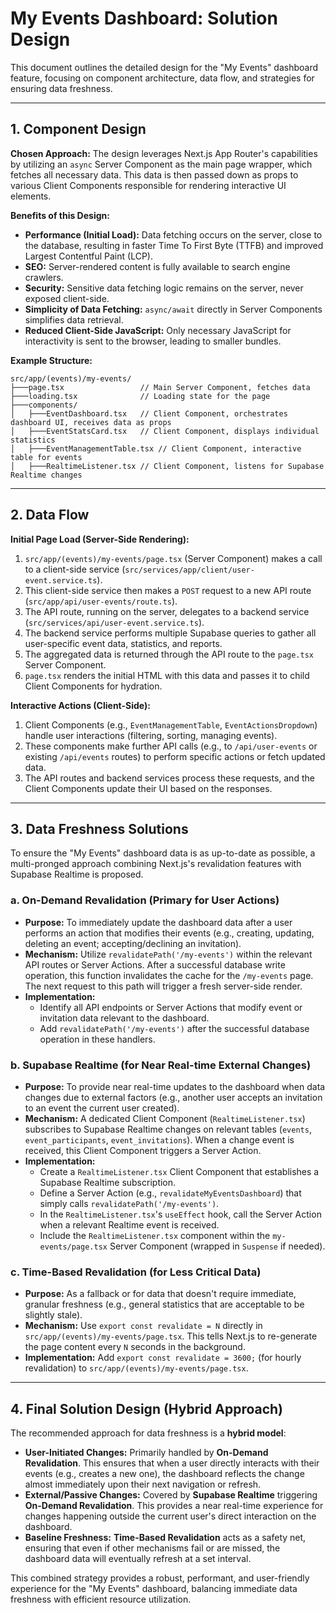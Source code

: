 # My Events Dashboard: Solution Design

This document outlines the detailed design for the "My Events" dashboard feature, focusing on component architecture, data flow, and strategies for ensuring data freshness.

---

## 1. Component Design

**Chosen Approach:** The design leverages Next.js App Router's capabilities by utilizing an `async` Server Component as the main page wrapper, which fetches all necessary data. This data is then passed down as props to various Client Components responsible for rendering interactive UI elements.

**Benefits of this Design:**
*   **Performance (Initial Load):** Data fetching occurs on the server, close to the database, resulting in faster Time To First Byte (TTFB) and improved Largest Contentful Paint (LCP).
*   **SEO:** Server-rendered content is fully available to search engine crawlers.
*   **Security:** Sensitive data fetching logic remains on the server, never exposed client-side.
*   **Simplicity of Data Fetching:** `async/await` directly in Server Components simplifies data retrieval.
*   **Reduced Client-Side JavaScript:** Only necessary JavaScript for interactivity is sent to the browser, leading to smaller bundles.

**Example Structure:**
```
src/app/(events)/my-events/
├───page.tsx                 // Main Server Component, fetches data
├───loading.tsx              // Loading state for the page
├───components/
│   ├───EventDashboard.tsx   // Client Component, orchestrates dashboard UI, receives data as props
│   ├───EventStatsCard.tsx   // Client Component, displays individual statistics
│   ├───EventManagementTable.tsx // Client Component, interactive table for events
│   ├───RealtimeListener.tsx // Client Component, listens for Supabase Realtime changes
```

---

## 2. Data Flow

**Initial Page Load (Server-Side Rendering):**
1.  `src/app/(events)/my-events/page.tsx` (Server Component) makes a call to a client-side service (`src/services/app/client/user-event.service.ts`).
2.  This client-side service then makes a `POST` request to a new API route (`src/app/api/user-events/route.ts`).
3.  The API route, running on the server, delegates to a backend service (`src/services/api/user-event.service.ts`).
4.  The backend service performs multiple Supabase queries to gather all user-specific event data, statistics, and reports.
5.  The aggregated data is returned through the API route to the `page.tsx` Server Component.
6.  `page.tsx` renders the initial HTML with this data and passes it to child Client Components for hydration.

**Interactive Actions (Client-Side):**
1.  Client Components (e.g., `EventManagementTable`, `EventActionsDropdown`) handle user interactions (filtering, sorting, managing events).
2.  These components make further API calls (e.g., to `/api/user-events` or existing `/api/events` routes) to perform specific actions or fetch updated data.
3.  The API routes and backend services process these requests, and the Client Components update their UI based on the responses.

---

## 3. Data Freshness Solutions

To ensure the "My Events" dashboard data is as up-to-date as possible, a multi-pronged approach combining Next.js's revalidation features with Supabase Realtime is proposed.

### a. On-Demand Revalidation (Primary for User Actions)

*   **Purpose:** To immediately update the dashboard data after a user performs an action that modifies their events (e.g., creating, updating, deleting an event; accepting/declining an invitation).
*   **Mechanism:** Utilize `revalidatePath('/my-events')` within the relevant API routes or Server Actions. After a successful database write operation, this function invalidates the cache for the `/my-events` page. The next request to this path will trigger a fresh server-side render.
*   **Implementation:**
    *   Identify all API endpoints or Server Actions that modify event or invitation data relevant to the dashboard.
    *   Add `revalidatePath('/my-events')` after the successful database operation in these handlers.

### b. Supabase Realtime (for Near Real-time External Changes)

*   **Purpose:** To provide near real-time updates to the dashboard when data changes due to external factors (e.g., another user accepts an invitation to an event the current user created).
*   **Mechanism:** A dedicated Client Component (`RealtimeListener.tsx`) subscribes to Supabase Realtime changes on relevant tables (`events`, `event_participants`, `event_invitations`). When a change event is received, this Client Component triggers a Server Action.
*   **Implementation:**
    *   Create a `RealtimeListener.tsx` Client Component that establishes a Supabase Realtime subscription.
    *   Define a Server Action (e.g., `revalidateMyEventsDashboard`) that simply calls `revalidatePath('/my-events')`.
    *   In the `RealtimeListener.tsx`'s `useEffect` hook, call the Server Action when a relevant Realtime event is received.
    *   Include the `RealtimeListener.tsx` component within the `my-events/page.tsx` Server Component (wrapped in `Suspense` if needed).

### c. Time-Based Revalidation (for Less Critical Data)

*   **Purpose:** As a fallback or for data that doesn't require immediate, granular freshness (e.g., general statistics that are acceptable to be slightly stale).
*   **Mechanism:** Use `export const revalidate = N` directly in `src/app/(events)/my-events/page.tsx`. This tells Next.js to re-generate the page content every `N` seconds in the background.
*   **Implementation:** Add `export const revalidate = 3600;` (for hourly revalidation) to `src/app/(events)/my-events/page.tsx`.

---

## 4. Final Solution Design (Hybrid Approach)

The recommended approach for data freshness is a **hybrid model**:

*   **User-Initiated Changes:** Primarily handled by **On-Demand Revalidation**. This ensures that when a user directly interacts with their events (e.g., creates a new one), the dashboard reflects the change almost immediately upon their next navigation or refresh.
*   **External/Passive Changes:** Covered by **Supabase Realtime** triggering **On-Demand Revalidation**. This provides a near real-time experience for changes happening outside the current user's direct interaction on the dashboard.
*   **Baseline Freshness:** **Time-Based Revalidation** acts as a safety net, ensuring that even if other mechanisms fail or are missed, the dashboard data will eventually refresh at a set interval.

This combined strategy provides a robust, performant, and user-friendly experience for the "My Events" dashboard, balancing immediate data freshness with efficient resource utilization.